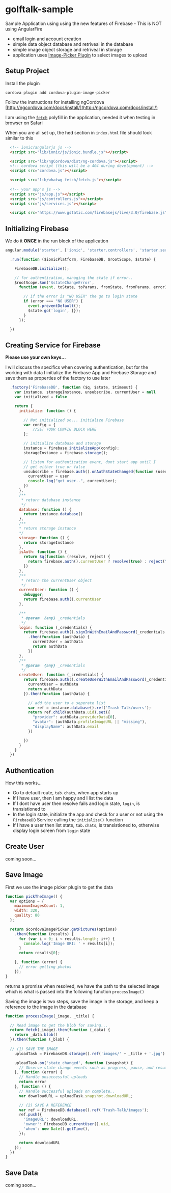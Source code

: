 # golftalk-sample
Sample Application using using the new features of Firebase - This is NOT using AngularFire

- email login and account creation
- simple data object database and retriveal in the database
- simple image object storage and retriveal in storage
- application uses [Image-Picker Plugin](http://bit.ly/25a3xfG) to select images to upload

## Setup Project

Install the plugin
```
cordova plugin add cordova-plugin-image-picker
```
Follow the instructions for installing ngCordova
[http://ngcordova.com/docs/install/](http://ngcordova.com/docs/install/)

I am using the [`fetch`](https://github.com/github/fetch) polyfill in the application, needed it when testing in browser on Safari

When you are all set up, the hed section in `index.html` file should look similar to this
```html
  <!-- ionic/angularjs js -->
  <script src="lib/ionic/js/ionic.bundle.js"></script>

  <script src="lib/ngCordova/dist/ng-cordova.js"></script>
  <!-- cordova script (this will be a 404 during development) -->
  <script src="cordova.js"></script>

  <script src="lib/whatwg-fetch/fetch.js"></script>
  
  <!-- your app's js -->
  <script src="js/app.js"></script>
  <script src="js/controllers.js"></script>
  <script src="js/services.js"></script>

  <script src="https://www.gstatic.com/firebasejs/live/3.0/firebase.js"></script>
```

## Initializing Firebase

We do it **ONCE** in the run block of the application

```JavaScript
angular.module('starter', ['ionic', 'starter.controllers', 'starter.services', 'ngCordova'])

  .run(function ($ionicPlatform, FirebaseDB, $rootScope, $state) {

    FirebaseDB.initialize();

    // for authentication, managing the state if error..
    $rootScope.$on('$stateChangeError',
      function (event, toState, toParams, fromState, fromParams, error) {

        // if the error is "NO USER" the go to login state
        if (error === "NO USER") {
          event.preventDefault();
          $state.go('login', {});
        }
      });

  })
```

## Creating Service for Firebase

**Please use your own keys...**

I will discuss the specifics when covering authentication, but for the working with data I initialize the Firebase App and Firebase Storage and save them as properties of the factory to use later

```JavaScript
  .factory('FirebaseDB', function ($q, $state, $timeout) {
    var instance, storageInstance, unsubscribe, currentUser = null
    var initialized = false

    return {
      initialize: function () {

        // Not initialized so... initialize Firebase
        var config = {
            //SET YOUR CONFIG BLOCK HERE
        };

        // initialize database and storage
        instance = firebase.initializeApp(config);
        storageInstance = firebase.storage();

        // listen for authentication event, dont start app until I 
        // get either true or false
        unsubscribe = firebase.auth().onAuthStateChanged(function (user) {
          currentUser = user
          console.log("got user..", currentUser);
        })
      },
      /**
       * return database instance
       */
      database: function () {
        return instance.database()
      },
      /**
      * return storage instance
      */
      storage: function () {
        return storageInstance
      },
      isAuth: function () {
        return $q(function (resolve, reject) {
          return firebase.auth().currentUser ? resolve(true) : reject("NO USER")
        })
      },
      /**
       * return the currentUser object
       */
      currentUser: function () {
        debugger;
        return firebase.auth().currentUser
      },

      /**
       * @param  {any} _credentials
       */
      login: function (_credentials) {
        return firebase.auth().signInWithEmailAndPassword(_credentials.email, _credentials.password)
          .then(function (authData) {
            currentUser = authData
            return authData
          })
      },
      /**
       * @param  {any} _credentials
       */
      createUser: function (_credentials) {
        return firebase.auth().createUserWithEmailAndPassword(_credentials.email, _credentials.password).then(function (authData) {
          currentUser = authData
          return authData
        }).then(function (authData) {

          // add the user to a seperate list 
          var ref = instance.database().ref('Trash-Talk/users');
          return ref.child(authData.uid).set({
            "provider": authData.providerData[0],
            "avatar": (authData.profileImageURL || "missing"),
            "displayName": authData.email
          })

        })
      }
    }
  })
  ```

## Authentication
  How this works...
  - Go to default route, `tab.chats`, when app starts up
  - If I have user, then I am happy and I list the data
  - If I dont have user then resolve fails and login state, `login`, is transistioned to
  - In the login state, initialize the app and check for a user or not using the `FirebaseDB` Service calling the `initialize()` function
  - If I have a user then list state, `tab.chats`, is transistioned to, otherwise display login screen from `login` state


## Create User
coming soon...

## Save Image

First we use the image picker plugin to get the data
```Javascript
function pickTheImage() {
  var options = {
    maximumImagesCount: 1,
    width: 320,
    quality: 80
  };

  return $cordovaImagePicker.getPictures(options)
    .then(function (results) {
      for (var i = 0; i < results.length; i++) {
        console.log('Image URI: ' + results[i]);
      }
      return results[0];

    }, function (error) {
      // error getting photos
    });
}
```
returns a promise when resolved, we have the path to the selected image which is what is passed into the following function `processImage()`

Saving the image is two steps, save the image in the storage, and keep a reference to  the image in the database
```Javascript
function processImage(_image, _title) {

  // Read image to get the blob for saving...
  return fetch(_image).then(function (_data) {
    return _data.blob()
  }).then(function (_blob) {
  
  // (1) SAVE THE IMAGE
    uploadTask = FirebaseDB.storage().ref('images/' + _title + '.jpg').put(_blob)

    uploadTask.on('state_changed', function (snapshot) {
      // Observe state change events such as progress, pause, and resume
    }, function (error) {
      // Handle unsuccessful uploads
      return error
    }, function () {
      // Handle successful uploads on complete..
      var downloadURL = uploadTask.snapshot.downloadURL;

      // (2) SAVE A REFERENCE
      var ref = FirebaseDB.database().ref('Trash-Talk/images');
      ref.push({
        'imageURL': downloadURL,
        'owner': FirebaseDB.currentUser().uid,
        'when': new Date().getTime(),
      });

      return downloadURL
    });
  })
}
```


## Save Data
coming soon...
